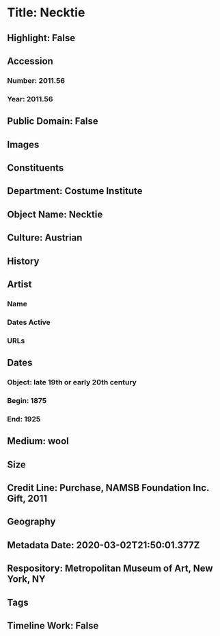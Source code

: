 # Title: Necktie
## Highlight: False
## Accession
### Number: 2011.56
### Year: 2011.56
## Public Domain: False
## Images
## Constituents
## Department: Costume Institute
## Object Name: Necktie
## Culture: Austrian
## History
## Artist
### Name
### Dates Active
### URLs
## Dates
### Object: late 19th or early 20th century
### Begin: 1875
### End: 1925
## Medium: wool
## Size
## Credit Line: Purchase, NAMSB Foundation Inc. Gift, 2011
## Geography
## Metadata Date: 2020-03-02T21:50:01.377Z
## Respository: Metropolitan Museum of Art, New York, NY
## Tags
## Timeline Work: False